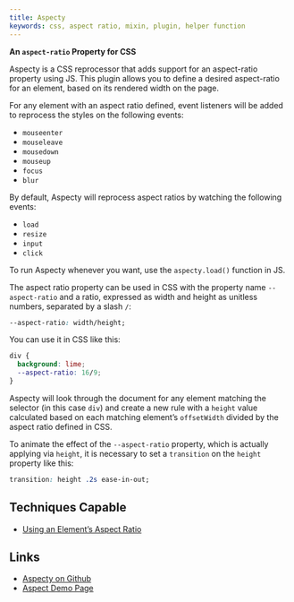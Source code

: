```yaml
---
title: Aspecty
keywords: css, aspect ratio, mixin, plugin, helper function
---
```


**An `aspect-ratio` Property for CSS**

Aspecty is a CSS reprocessor that adds support for an aspect-ratio property using JS. This plugin allows you to define a desired aspect-ratio for an element, based on its rendered width on the page.

For any element with an aspect ratio defined, event listeners will be added to reprocess the styles on the following events:

- `mouseenter`
- `mouseleave`
- `mousedown`
- `mouseup`
- `focus`
- `blur`

By default, Aspecty will reprocess aspect ratios by watching the following events:

- `load`
- `resize`
- `input`
- `click`

To run Aspecty whenever you want, use the `aspecty.load()` function in JS.

The aspect ratio property can be used in CSS with the property name `--aspect-ratio` and a ratio, expressed as width and height as unitless numbers, separated by a slash `/`:

```css
--aspect-ratio: width/height;
```

You can use it in CSS like this:

```css
div {
  background: lime;
  --aspect-ratio: 16/9;
}
```

Aspecty will look through the document for any element matching the selector (in this case `div`) and create a new rule with a `height` value calculated based on each matching element’s `offsetWidth` divided by the aspect ratio defined in CSS.

To animate the effect of the `--aspect-ratio` property, which is actually applying via `height`, it is necessary to set a `transition` on the `height` property like this:

```css
transition: height .2s ease-in-out;
```

## Techniques Capable

- [Using an Element’s Aspect Ratio](../techniques/element-aspect-ratio.html)

## Links

- [Aspecty on Github](https://github.com/tomhodgins/cssplus/blob/gh-pages/aspecty.js)
- [Aspect Demo Page](http://tomhodgins.github.io/cssplus/test/aspecty.html)